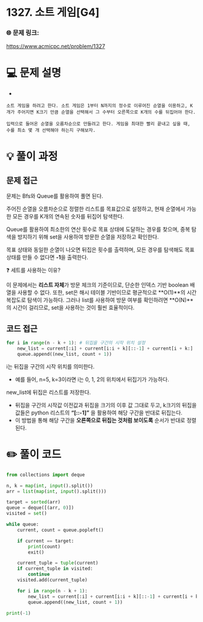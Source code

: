 # 1327. 소트 게임[G4]

### 🌐 문제 링크:

https://www.acmicpc.net/problem/1327

# 💻 문제 설명

- 
    
    소트 게임을 하려고 한다. 소트 게임은 1부터 N까지의 정수로 이루어진 순열을 이용하고, K개가 주어지면 K크기 만큼 순열을 선택해서 그 수부터 오른쪽으로 K개의 수를 뒤집어야 한다. 
    
    입력으로 들어온 순열을 오름차순으로 만들려고 한다. 게임을 최대한 빨리 끝내고 싶을 때, 수를 최소 몇 개 선택해야 하는지 구해보자.
    

# **💡 풀이 과정**

## 문제 접근

문제는 Bfs와 Queue를 활용하여 풀면 된다.

주어진 순열을 오름차순으로 정렬한 리스트를 목표값으로 설정하고, 현재 순열에서 가능한 모든 경우를 K개의 연속된 숫자를 뒤집어 탐색한다. 

Queue를 활용하여 최소한의 연산 횟수로 목표 상태에 도달하는 경우를 찾으며, 중복 탐색을 방지하기 위해 set을 사용하여 방문한 순열을 저장하고 확인한다. 

목표 상태와 동일한 순열이 나오면 뒤집은 횟수를 출력하며, 모든 경우를 탐색해도 목표 상태를 만들 수 없다면 **-1**을 출력한다.

❓ 세트를 사용하는 이유?

이 문제에서는 **리스트 자체**가 방문 체크의 기준이므로, 단순한 인덱스 기반 boolean 배열을 사용할 수 없다. 또한, set은 해시 테이블 기반이므로 평균적으로 **O(1)**의 시간 복잡도로 탐색이 가능하다. 그러나 list를 사용하여 방문 여부를 확인하려면 **O(N)**의 시간이 걸리므로, set을 사용하는 것이 훨씬 효율적이다.

## 코드 접근

```python
for i in range(n - k + 1): # 뒤집을 구간의 시작 위치 설정
    new_list = current[:i] + current[i:i + k][::-1] + current[i + k:]
    queue.append((new_list, count + 1))
```

i는 뒤집을 구간의 시작 위치를 의미한다.

- 예를 들어, n=5, k=3이라면 i는 0, 1, 2의 위치에서 뒤집기가 가능하다.

new_list에 뒤집은 리스트를 저장한다.

- 뒤집을 구간의 시작값 이전값과 뒤집을 크기의 이후 값 그대로 두고,  k크기의 뒤집을 값들은 python 리스트의 **“[::-1]”** 을 활용하여 해당 구간을 반대로 뒤집는다.
- 이 방법을 통해 해당 구간을 **오른쪽으로 뒤집는 것처럼 보이도록** 순서가 반대로 정렬된다.

# ✏️ **풀이 코드**

```python
from collections import deque

n, k = map(int, input().split())
arr = list(map(int, input().split()))

target = sorted(arr)  
queue = deque([(arr, 0)])  
visited = set()  

while queue:
    current, count = queue.popleft()

    if current == target:
        print(count)
        exit()  

    current_tuple = tuple(current)
    if current_tuple in visited:
        continue
    visited.add(current_tuple)

    for i in range(n - k + 1):
        new_list = current[:i] + current[i:i + k][::-1] + current[i + k:]
        queue.append((new_list, count + 1))

print(-1)
```
